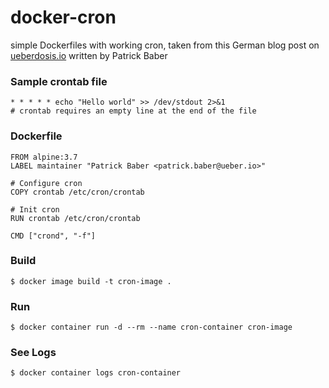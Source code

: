 # docker-cron
simple Dockerfiles with working cron, taken from this German blog post on [ueberdosis.io](https://ueberdosis.io/artikel/auf-die-minute-genau-cronjobs-im-docker-container/) written by Patrick Baber

### Sample crontab file
```
* * * * * echo "Hello world" >> /dev/stdout 2>&1
# crontab requires an empty line at the end of the file
```

### Dockerfile

```
FROM alpine:3.7
LABEL maintainer "Patrick Baber <patrick.baber@ueber.io>"

# Configure cron
COPY crontab /etc/cron/crontab

# Init cron
RUN crontab /etc/cron/crontab

CMD ["crond", "-f"]
```

### Build
`$ docker image build -t cron-image .`

### Run
`$ docker container run -d --rm --name cron-container cron-image`

### See Logs
`$ docker container logs cron-container`
